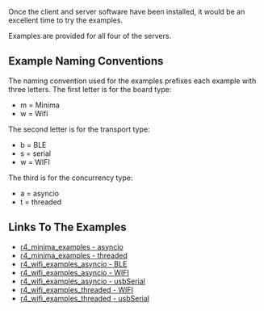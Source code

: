 Once the client and server software have been installed, 
it would be an excellent time to try the examples.

Examples are provided for all four of the servers.

## Example Naming Conventions

The naming convention used for the examples prefixes each example with three letters.
The first letter is for the board type:

* m = Minima
* w = Wifi

The second letter is for the transport type:

* b = BLE
* s = serial
* w = WIFI

The third is for the concurrency type:

* a = asyncio
* t = threaded

## Links To The Examples

* [r4_minima_examples - asyncio](https://github.com/MrYsLab/telemetrix-uno-r4/tree/master/telemetrix_uno_r4/r4_minima_examples/asyncio)
* [r4_minima_examples - threaded](https://github.com/MrYsLab/telemetrix-uno-r4/tree/master/telemetrix_uno_r4/r4_minima_examples/threaded)
* [r4_wifi_examples_asyncio - BLE](https://github.com/MrYsLab/telemetrix-uno-r4/tree/master/telemetrix_uno_r4/r4_wifi_examples/asyncio/BLE)
* [r4_wifi_examples_asyncio - WIFI](https://github.com/MrYsLab/telemetrix-uno-r4/tree/master/telemetrix_uno_r4/r4_wifi_examples/asyncio/WIFI)
* [r4_wifi_examples_asyncio - usbSerial](https://github.com/MrYsLab/telemetrix-uno-r4/tree/master/telemetrix_uno_r4/r4_wifi_examples/asyncio/usbSerial)
* [r4_wifi_examples_threaded - WIFI](https://github.com/MrYsLab/telemetrix-uno-r4/tree/master/telemetrix_uno_r4/r4_wifi_examples/threaded/WIFI)
* [r4_wifi_examples_threaded - usbSerial](https://github.com/MrYsLab/telemetrix-uno-r4/tree/master/telemetrix_uno_r4/r4_wifi_examples/threaded/usbSerial)

<BR>
